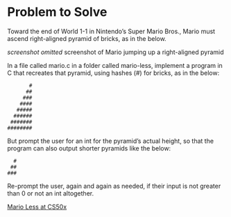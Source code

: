 # Problem to Solve

Toward the end of World 1-1 in Nintendo’s Super Mario Bros., Mario must ascend right-aligned pyramid of bricks, as in the below.

_screenshot omitted_
screenshot of Mario jumping up a right-aligned pyramid

In a file called mario.c in a folder called mario-less, implement a program in C that recreates that pyramid, using hashes (#) for bricks, as in the below:

```
       #
      ##
     ###
    ####
   #####
  ######
 #######
########
```

But prompt the user for an int for the pyramid’s actual height, so that the program can also output shorter pyramids like the below:

```
  #
 ##
###
```

Re-prompt the user, again and again as needed, if their input is not greater than 0 or not an int altogether.

[Mario Less at CS50x](https://cs50.harvard.edu/x/2025/psets/1/mario/less/)